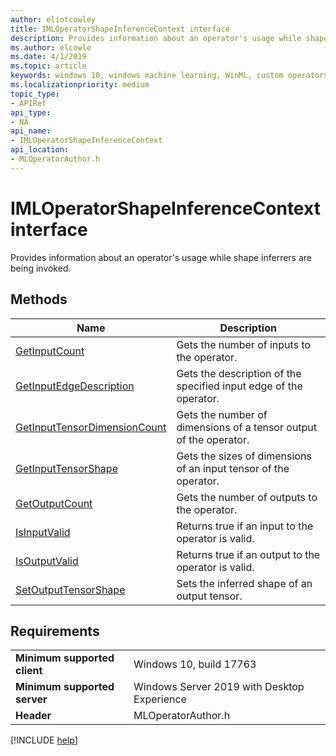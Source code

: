 ```yaml
---
author: eliotcowley
title: IMLOperatorShapeInferenceContext interface
description: Provides information about an operator's usage while shape inferrers are being invoked.
ms.author: elcowle
ms.date: 4/1/2019
ms.topic: article
keywords: windows 10, windows machine learning, WinML, custom operators, IMLOperatorShapeInferenceContext
ms.localizationpriority: medium
topic_type:
- APIRef
api_type:
- NA
api_name:
- IMLOperatorShapeInferenceContext
api_location:
- MLOperatorAuthor.h
---
```


# IMLOperatorShapeInferenceContext interface

Provides information about an operator's usage while shape inferrers are being invoked.

## Methods

| Name | Description |
|------|-------------|
| [GetInputCount](IMLOperatorShapeInferenceContext_GetInputCount.md) | Gets the number of inputs to the operator. |
| [GetInputEdgeDescription](IMLOperatorShapeInferenceContext_GetInputEdgeDescription.md) | Gets the description of the specified input edge of the operator. |
| [GetInputTensorDimensionCount](IMLOperatorShapeInferenceContext_GetInputTensorDimensionCount.md) | Gets the number of dimensions of a tensor output of the operator. |
| [GetInputTensorShape](IMLOperatorShapeInferenceContext_GetInputTensorShape.md) | Gets the sizes of dimensions of an input tensor of the operator. |
| [GetOutputCount](IMLOperatorShapeInferenceContext_GetOutputCount.md) | Gets the number of outputs to the operator. |
| [IsInputValid](IMLOperatorShapeInferenceContext_IsInputValid.md) | Returns true if an input to the operator is valid. |
| [IsOutputValid](IMLOperatorShapeInferenceContext_IsOutputValid.md) | Returns true if an output to the operator is valid. |
| [SetOutputTensorShape](IMLOperatorShapeInferenceContext_SetOutputTensorShape.md) | Sets the inferred shape of an output tensor. |

## Requirements

| | |
|-|-|
| **Minimum supported client** | Windows 10, build 17763 |
| **Minimum supported server** | Windows Server 2019 with Desktop Experience |
| **Header** | MLOperatorAuthor.h |

[!INCLUDE [help](../../includes/get-help.md)]
